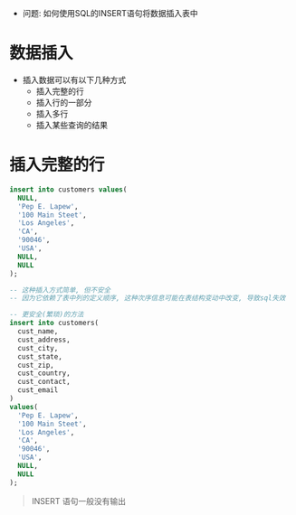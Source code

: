 + 问题: 如何使用SQL的INSERT语句将数据插入表中

# 数据插入

+ 插入数据可以有以下几种方式
    + 插入完整的行
    + 插入行的一部分
    + 插入多行
    + 插入某些查询的结果

# 插入完整的行

```sql
insert into customers values(
  NULL,
  'Pep E. Lapew',
  '100 Main Steet',
  'Los Angeles',
  'CA',
  '90046',
  'USA',
  NULL,
  NULL
);

-- 这种插入方式简单, 但不安全
-- 因为它依赖了表中列的定义顺序, 这种次序信息可能在表结构变动中改变, 导致sql失效

-- 更安全(繁琐)的方法
insert into customers(
  cust_name,
  cust_address,
  cust_city,
  cust_state,
  cust_zip,
  cust_country,
  cust_contact,
  cust_email
)
values(
  'Pep E. Lapew',
  '100 Main Steet',
  'Los Angeles',
  'CA',
  '90046',
  'USA',
  NULL,
  NULL
);
```

> INSERT 语句一般没有输出

